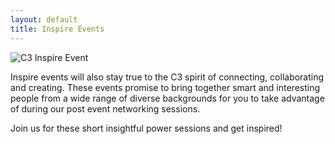 ```yaml
---
layout: default
title: Inspire Events
---
```

<div class="col-md-6 pull-right">
    <img src="http://i.imgur.com/hD5d5Pj.jpg" alt="C3 Inspire Event" class="img-thumbnail img-responsive pull-right">
</div>

Inspire events will also stay true to the C3 spirit of connecting, collaborating and creating. These events promise to bring together smart and interesting people from a wide range of diverse backgrounds for you to take advantage of during our post event networking sessions.

Join us for these short insightful power sessions and get inspired!
